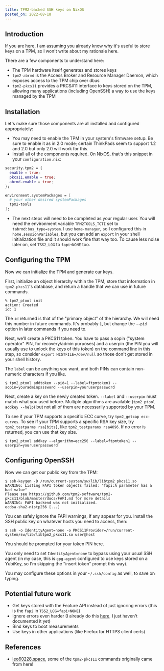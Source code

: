 ```yaml
---
title: TPM2-backed SSH keys on NixOS
posted_on: 2022-08-18
---
```


## Introduction

If you are here, I am assuming you already know why it's useful to store keys on a TPM, so I won't write about my rationale here.

There are a few components to understand here:

* The TPM hardware itself generates and stores keys
* `tpm2-abrmd` is the Access Broker and Resource Manager Daemon, which exposes access to the TPM chip over dbus
* `tpm2-pkcs11` provides a PKCS#11 interface to keys stored on the TPM, allowing many applications (including OpenSSH) a way to use the keys managed by the TPM

## Installation

Let's make sure those components are all installed and configured appropriately:

* You may need to enable the TPM in your system's firmware setup. Be sure to enable it as in 2.0 mode; certain ThinkPads seem to support 1.2 and 2.0 but only 2.0 will work for this.
* Install all of the components required. On NixOS, that's this snippet in your `configuration.nix`:

```nix
security.tpm2 = {
  enable = true;
  pkcs11.enable = true;
  abrmd.enable = true;
};

environment.systemPackages = [
  # your other desired systemPackages
  tpm2-tools
];
```

* The next steps will need to be completed as your regular user. You will need the environment variable `TPM2TOOLS_TCTI` set to `tabrmd:bus_type=system`. I use `home-manager`, so I configured this in `home.sessionVariables`, but you can add an `export` in your shell initialization file and it should work fine that way too. To cause less noise later on, set `TSS2_LOG` to `fapi+NONE` too.

## Configuring the TPM

Now we can initialize the TPM and generate our keys.

First, initialize an object hierarchy within the TPM, store that information in `tpm2-pkcs11`'s database, and return a handle that we can use in future commands.

```
% tpm2_ptool init
action: Created
id: 1
```

The `id` returned is that of the "primary object" of the hierarchy. We will need this number in future commands. It's probably `1`, but change the `--pid` option in later commands if you need to.

Next, we'll create a PKCS11 token. You have to pass a sopin ("system operator" PIN, for recovery/admin purposes) and a userpin (the PIN you will usually use to unlock the keys of this token) on the command line in this step, so consider `export HISTFILE=/dev/null` so those don't get stored in your shell history.

The `label` can be anything you want, and both PINs can contain non-numeric characters if you like.

```console
$ tpm2_ptool addtoken --pid=1 --label=ftpmtoken1 --sopin=youradminpassword --userpin=youruserpassword
```

Next, create a key on the newly created token. `--label` and `--userpin` must match what you used before. Multiple algorithms are available (`tpm2_ptool addkey --help`) but not all of them are necessarily supported by your TPM.

To see if your TPM supports a specific ECC curve, try `tpm2_getcap ecc-curves`. To see if your TPM supports a specific RSA key size, try `tpm2_testparms rsa[bits]`, like `tpm2_testparams rsa4096`. If no error is returned, you can use that key size.

```console
$ tpm2_ptool addkey --algorithm=ecc256 --label=ftpmtoken1 --userpin=youruserpassword
```

## Configuring OpenSSH

Now we can get our public key from the TPM:

```console
$ ssh-keygen -D /run/current-system/sw/lib/libtpm2_pkcs11.so
WARNING: Listing FAPI token objects failed: "fapi:A parameter has a bad value"
Please see https://github.com/tpm2-software/tpm2-pkcs11/blob/master/docs/FAPI.md for more details
WARNING: FAPI backend was not initialized.
ecdsa-sha2-nistp256 [...]
```

You can safely ignore the FAPI warnings, if any appear for you. Install the SSH public key on whatever hosts you need to access, then:

```console
$ ssh -o IdentityAgent=none -o PKCS11Provider=/run/current-system/sw/lib/libtpm2_pkcs11.so user@host
```

You should be prompted for your token PIN here.

You only need to set `IdentityAgent=none` to bypass using your usual SSH agent (in my case, this is `gpg-agent` configured to use keys stored on a YubiKey, so I'm skipping the "insert token" prompt this way).

You may configure these options in your `~/.ssh/config` as well, to save on typing.

## Potential future work

* Get keys stored with the Feature API instead of just ignoring errors (this is the `fapi` in `TSS2_LOG=fapi+NONE`)
* Ignore errors even harder (I already do this [here](https://github.com/an-empty-string/home-config/blob/main/sys/modules/laptop.nix#L112), I just haven't documented it yet)
* Bind keys to boot measurements
* Use keys in other applications (like Firefox for HTTPS client certs)

## References

- [leo60228.space](https://leo60228.space/trusting-ssh-keys-using-a-centralized-hardware-secret/), some of the `tpm2-pkcs11` commands originally came from here!
